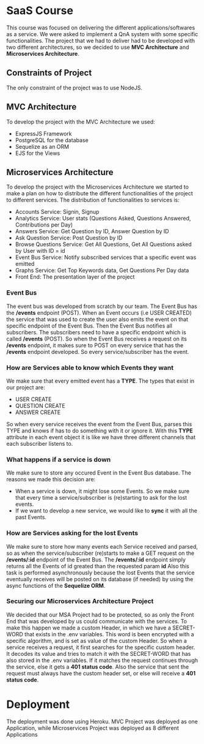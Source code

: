 # SaaS Course
This course was focused on delivering the different applications/softwares as a service. We were asked to implement a QnA system with some specific functionalities. The project that we had to deliver had to be developed with two different architectures, so we decided to use **MVC Architecture** and **Microservices Architecture**.

## Constraints of Project
The only constraint of the project was to use NodeJS.

## MVC Architecture
To develop the project with the MVC Architecture we used:
* ExpressJS Framework
* PostgreSQL for the database
* Sequelize as an ORM
* EJS for the Views

## Microservices Architecture
To develop the project with the Microservices Architecture we started to make a plan on how to distribute the different functionalities of the project to different services. The distribution of functionalities to services is:
* Accounts Service: Signin, Signup
* Analytics Service: User stats (Questions Asked, Questions Answered, Contributions per Day)
* Answers Service: Get Question by ID, Answer Question by ID
* Ask Question Service: Post Question by ID
* Browse Questions Service: Get All Questions, Get All Questions asked by User with ID = id
* Event Bus Service: Notify subscribed services that a specific event was emitted
* Graphs Service: Get Top Keywords data, Get Questions Per Day data
* Front End: The presentation layer of the project

### Event Bus
The event bus was developed from scratch by our team. The Event Bus has the **/events** endpoint (POST). When an Event occurs (i.e USER CREATED) the service that was used to create the user also emits the event on that specific endpoint of the Event Bus. Then the Event Bus notifies all subscribers.
The subscribers need to have a specific endpoint which is called **/events** (POST). So when the Event Bus receives a request on its **/events** endpoint, it makes sure to POST on every service that has the **/events** endpoint developed. So every service/subscriber has the event.

### How are Services able to know which Events they want
We make sure that every emitted event has a **TYPE**. The types that exist in our project are:
* USER CREATE
* QUESTION CREATE
* ANSWER CREATE

So when every service receives the event from the Event Bus, parses this TYPE and knows if has to do something with it or ignore it. With this **TYPE** attribute in each event object it is like we have three different channels that each subscriber listens to.

### What happens if a service is down
We make sure to store any occured Event in the Event Bus database. 
The reasons we made this decision are:
* When a service is down, it might lose some Events. So we make sure that every time a service/subscriber is (re)starting to ask for the lost events.
* If we want to develop a new service, we would like to **sync** it with all the past Events.

### How are Services asking for the **lost** Events
We make sure to store how many events each Service received and parsed, so as when the service/subscriber (re)starts to make a GET request on the **/events/:id** endpoint of the Event Bus.
The **/events/:id** endpoint simply returns all the Events of id greated than the requested param **id**
Also this task is performed asynchronously because the lost Events that the service eventually receives will be posted on its database (if needed) by using the async functions of the **Sequelize ORM**.  

### Securing our Microservices Architecture Project
We decided that our MSA Project had to be protected, so as only the Front End that was developed by us could communicate with the services.
To make this happen we made a custom Header, in which we have a SECRET-WORD that exists in the .env variables. This word is been encrypted with a specific algorithm, and is set as value of the custom Header. So when a service receives a request, it first searches for the specific custom header. It decodes its value and tries to match it with the SECRET-WORD that has also stored in the .env variables. If it matches the request continues through the service, else it gets a **401 status code**. Also the service that sent the request must always have the custom header set, or else will receive a **401 status code**.

# Deployment
The deployment was done using Heroku. 
MVC Project was deployed as one Application, while Microservices Project was deployed as 8 different Applications 
